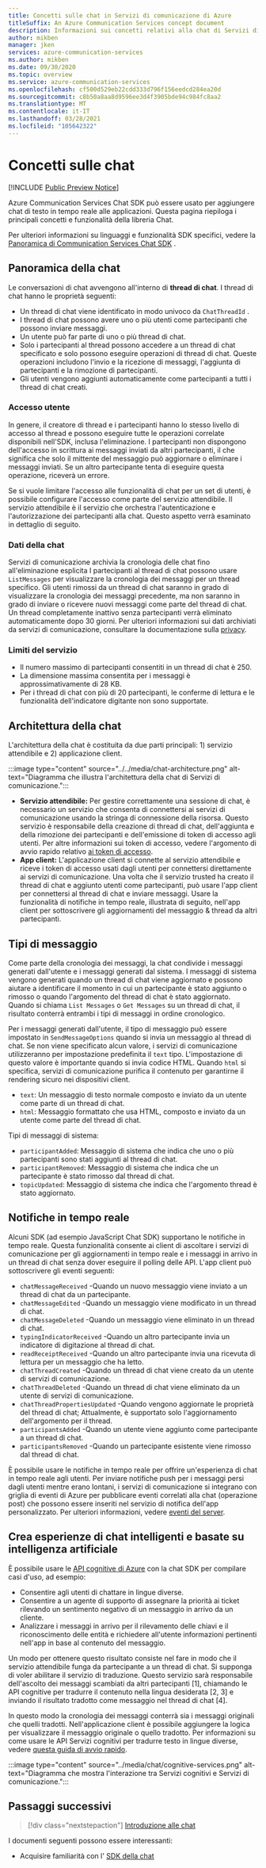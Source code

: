 ```yaml
---
title: Concetti sulle chat in Servizi di comunicazione di Azure
titleSuffix: An Azure Communication Services concept document
description: Informazioni sui concetti relativi alla chat di Servizi di comunicazione.
author: mikben
manager: jken
services: azure-communication-services
ms.author: mikben
ms.date: 09/30/2020
ms.topic: overview
ms.service: azure-communication-services
ms.openlocfilehash: cf500d529eb22cdd333d796f156eedcd284ea20d
ms.sourcegitcommit: c8b50a8aa8d9596ee3d4f3905bde94c984fc8aa2
ms.translationtype: MT
ms.contentlocale: it-IT
ms.lasthandoff: 03/28/2021
ms.locfileid: "105642322"
---
```

# <a name="chat-concepts"></a>Concetti sulle chat 

[!INCLUDE [Public Preview Notice](../../includes/public-preview-include.md)]    

Azure Communication Services Chat SDK può essere usato per aggiungere chat di testo in tempo reale alle applicazioni. Questa pagina riepiloga i principali concetti e funzionalità della libreria Chat.    

Per ulteriori informazioni su linguaggi e funzionalità SDK specifici, vedere la [Panoramica di Communication Services Chat SDK](./sdk-features.md) .  

## <a name="chat-overview"></a>Panoramica della chat    

Le conversazioni di chat avvengono all'interno di **thread di chat**. I thread di chat hanno le proprietà seguenti:

- Un thread di chat viene identificato in modo univoco da `ChatThreadId` . 
- I thread di chat possono avere uno o più utenti come partecipanti che possono inviare messaggi. 
- Un utente può far parte di uno o più thread di chat. 
- Solo i partecipanti al thread possono accedere a un thread di chat specificato e solo possono eseguire operazioni di thread di chat. Queste operazioni includono l'invio e la ricezione di messaggi, l'aggiunta di partecipanti e la rimozione di partecipanti. 
- Gli utenti vengono aggiunti automaticamente come partecipanti a tutti i thread di chat creati.

### <a name="user-access"></a>Accesso utente
In genere, il creatore di thread e i partecipanti hanno lo stesso livello di accesso al thread e possono eseguire tutte le operazioni correlate disponibili nell'SDK, inclusa l'eliminazione. I partecipanti non dispongono dell'accesso in scrittura ai messaggi inviati da altri partecipanti, il che significa che solo il mittente del messaggio può aggiornare o eliminare i messaggi inviati. Se un altro partecipante tenta di eseguire questa operazione, riceverà un errore. 

Se si vuole limitare l'accesso alle funzionalità di chat per un set di utenti, è possibile configurare l'accesso come parte del servizio attendibile. Il servizio attendibile è il servizio che orchestra l'autenticazione e l'autorizzazione dei partecipanti alla chat. Questo aspetto verrà esaminato in dettaglio di seguito.  

### <a name="chat-data"></a>Dati della chat 
Servizi di comunicazione archivia la cronologia delle chat fino all'eliminazione esplicita I partecipanti al thread di chat possono usare `ListMessages` per visualizzare la cronologia dei messaggi per un thread specifico. Gli utenti rimossi da un thread di chat saranno in grado di visualizzare la cronologia dei messaggi precedente, ma non saranno in grado di inviare o ricevere nuovi messaggi come parte del thread di chat. Un thread completamente inattivo senza partecipanti verrà eliminato automaticamente dopo 30 giorni. Per ulteriori informazioni sui dati archiviati da servizi di comunicazione, consultare la documentazione sulla [privacy](../privacy.md).  

### <a name="service-limits"></a>Limiti del servizio  
- Il numero massimo di partecipanti consentiti in un thread di chat è 250.   
- La dimensione massima consentita per i messaggi è approssimativamente di 28 KB.  
- Per i thread di chat con più di 20 partecipanti, le conferme di lettura e le funzionalità dell'indicatore digitante non sono supportate.    

## <a name="chat-architecture"></a>Architettura della chat    

L'architettura della chat è costituita da due parti principali: 1) servizio attendibile e 2) applicazione client.    

:::image type="content" source="../../media/chat-architecture.png" alt-text="Diagramma che illustra l'architettura della chat di Servizi di comunicazione."::: 

 - **Servizio attendibile:** Per gestire correttamente una sessione di chat, è necessario un servizio che consenta di connettersi ai servizi di comunicazione usando la stringa di connessione della risorsa. Questo servizio è responsabile della creazione di thread di chat, dell'aggiunta e della rimozione dei partecipanti e dell'emissione di token di accesso agli utenti. Per altre informazioni sui token di accesso, vedere l'argomento di avvio rapido relativo [ai token di accesso](../../quickstarts/access-tokens.md).  
 - **App client:**  L'applicazione client si connette al servizio attendibile e riceve i token di accesso usati dagli utenti per connettersi direttamente ai servizi di comunicazione. Una volta che il servizio trusted ha creato il thread di chat e aggiunto utenti come partecipanti, può usare l'app client per connettersi al thread di chat e inviare messaggi. Usare la funzionalità di notifiche in tempo reale, illustrata di seguito, nell'app client per sottoscrivere gli aggiornamenti del messaggio & thread da altri partecipanti.
    
        
## <a name="message-types"></a>Tipi di messaggio    

Come parte della cronologia dei messaggi, la chat condivide i messaggi generati dall'utente e i messaggi generati dal sistema. I messaggi di sistema vengono generati quando un thread di chat viene aggiornato e possono aiutare a identificare il momento in cui un partecipante è stato aggiunto o rimosso o quando l'argomento del thread di chat è stato aggiornato. Quando si chiama `List Messages` o `Get Messages` su un thread di chat, il risultato conterrà entrambi i tipi di messaggi in ordine cronologico.

Per i messaggi generati dall'utente, il tipo di messaggio può essere impostato in `SendMessageOptions` quando si invia un messaggio al thread di chat. Se non viene specificato alcun valore, i servizi di comunicazione utilizzeranno per impostazione predefinita il `text` tipo. L'impostazione di questo valore è importante quando si invia codice HTML. Quando `html` si specifica, servizi di comunicazione purifica il contenuto per garantirne il rendering sicuro nei dispositivi client.
 - `text`: Un messaggio di testo normale composto e inviato da un utente come parte di un thread di chat. 
 - `html`: Messaggio formattato che usa HTML, composto e inviato da un utente come parte del thread di chat. 

Tipi di messaggi di sistema: 
 - `participantAdded`: Messaggio di sistema che indica che uno o più partecipanti sono stati aggiunti al thread di chat.
 - `participantRemoved`: Messaggio di sistema che indica che un partecipante è stato rimosso dal thread di chat.
 - `topicUpdated`: Messaggio di sistema che indica che l'argomento thread è stato aggiornato.

## <a name="real-time-notifications"></a>Notifiche in tempo reale  

Alcuni SDK (ad esempio JavaScript Chat SDK) supportano le notifiche in tempo reale. Questa funzionalità consente ai client di ascoltare i servizi di comunicazione per gli aggiornamenti in tempo reale e i messaggi in arrivo in un thread di chat senza dover eseguire il polling delle API. L'app client può sottoscrivere gli eventi seguenti:
 - `chatMessageReceived` -Quando un nuovo messaggio viene inviato a un thread di chat da un partecipante.
 - `chatMessageEdited` -Quando un messaggio viene modificato in un thread di chat. 
 - `chatMessageDeleted` -Quando un messaggio viene eliminato in un thread di chat.   
 - `typingIndicatorReceived` -Quando un altro partecipante invia un indicatore di digitazione al thread di chat.    
 - `readReceiptReceived` -Quando un altro partecipante invia una ricevuta di lettura per un messaggio che ha letto.  
 - `chatThreadCreated` -Quando un thread di chat viene creato da un utente di servizi di comunicazione.    
 - `chatThreadDeleted` -Quando un thread di chat viene eliminato da un utente di servizi di comunicazione.    
 - `chatThreadPropertiesUpdated` -Quando vengono aggiornate le proprietà del thread di chat; Attualmente, è supportato solo l'aggiornamento dell'argomento per il thread. 
 - `participantsAdded` -Quando un utente viene aggiunto come partecipante a un thread di chat.     
 - `participantsRemoved` -Quando un partecipante esistente viene rimosso dal thread di chat.

È possibile usare le notifiche in tempo reale per offrire un'esperienza di chat in tempo reale agli utenti. Per inviare notifiche push per i messaggi persi dagli utenti mentre erano lontani, i servizi di comunicazione si integrano con griglia di eventi di Azure per pubblicare eventi correlati alla chat (operazione post) che possono essere inseriti nel servizio di notifica dell'app personalizzato. Per ulteriori informazioni, vedere [eventi del server](https://docs.microsoft.com/azure/event-grid/event-schema-communication-services?toc=https%3A%2F%2Fdocs.microsoft.com%2Fen-us%2Fazure%2Fcommunication-services%2Ftoc.json&bc=https%3A%2F%2Fdocs.microsoft.com%2Fen-us%2Fazure%2Fbread%2Ftoc.json).


## <a name="build-intelligent-ai-powered-chat-experiences"></a>Crea esperienze di chat intelligenti e basate su intelligenza artificiale   

È possibile usare le [API cognitive di Azure](../../../cognitive-services/index.yml) con la chat SDK per compilare casi d'uso, ad esempio:

- Consentire agli utenti di chattare in lingue diverse.  
- Consentire a un agente di supporto di assegnare la priorità ai ticket rilevando un sentimento negativo di un messaggio in arrivo da un cliente. 
- Analizzare i messaggi in arrivo per il rilevamento delle chiavi e il riconoscimento delle entità e richiedere all'utente informazioni pertinenti nell'app in base al contenuto del messaggio.

Un modo per ottenere questo risultato consiste nel fare in modo che il servizio attendibile funga da partecipante a un thread di chat. Si supponga di voler abilitare il servizio di traduzione. Questo servizio sarà responsabile dell'ascolto dei messaggi scambiati da altri partecipanti [1], chiamando le API cognitive per tradurre il contenuto nella lingua desiderata [2, 3] e inviando il risultato tradotto come messaggio nel thread di chat [4].

In questo modo la cronologia dei messaggi conterrà sia i messaggi originali che quelli tradotti. Nell'applicazione client è possibile aggiungere la logica per visualizzare il messaggio originale o quello tradotto. Per informazioni su come usare le API Servizi cognitivi per tradurre testo in lingue diverse, vedere [questa guida di avvio rapido](../../../cognitive-services/translator/quickstart-translator.md). 
    
:::image type="content" source="../media/chat/cognitive-services.png" alt-text="Diagramma che mostra l'interazione tra Servizi cognitivi e Servizi di comunicazione."::: 

## <a name="next-steps"></a>Passaggi successivi   

> [!div class="nextstepaction"] 
> [Introduzione alle chat](../../quickstarts/chat/get-started.md)    

I documenti seguenti possono essere interessanti:  
- Acquisire familiarità con l' [SDK della chat](sdk-features.md)
